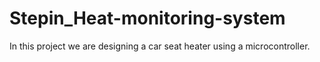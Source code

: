 # Stepin_Heat-monitoring-system
In this project we are designing a car seat heater using a microcontroller.
